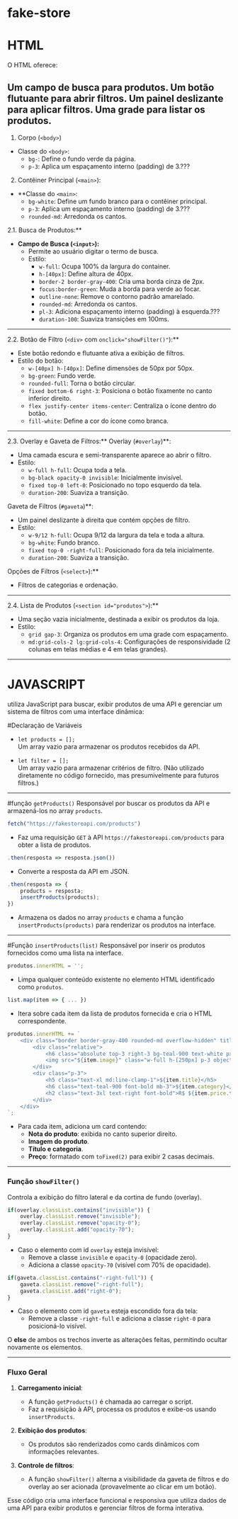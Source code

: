 # fake-store

# HTML
O HTML oferece:

Um campo de busca para produtos.
Um botão flutuante para abrir filtros.
Um painel deslizante para aplicar filtros.
Uma grade para listar os produtos.
---

1. Corpo (`<body>`)
- Classe do `<body>`: 
  - `bg-`: Define o fundo verde da página.
  - `p-3`: Aplica um espaçamento interno (padding) de 3.???

2. Contêiner Principal (`<main>`):
- **Classe do `<main>`: 
  - `bg-white`: Define um fundo branco para o contêiner principal.
  - `p-3`: Aplica um espaçamento interno (padding) de 3.???
  - `rounded-md`: Arredonda os cantos.

2.1. Busca de Produtos:**
- **Campo de Busca (`<input>`):**
  - Permite ao usuário digitar o termo de busca.
  - Estilo:
    - `w-full`: Ocupa 100% da largura do container.
    - `h-[40px]`: Define altura de 40px.
    - `border-2 border-gray-400`: Cria uma borda cinza de 2px.
    - `focus:border-green`: Muda a borda para verde ao focar.
    - `outline-none`: Remove o contorno padrão amarelado.
    - `rounded-md`: Arredonda os cantos.
    - `pl-3`: Adiciona espaçamento interno (padding) à esquerda.???
    - `duration-100`: Suaviza transições em 100ms.

---

2.2. Botão de Filtro (`<div>` com `onclick="showFilter()"`):**
- Este botão redondo e flutuante ativa a exibição de filtros.
- Estilo do botão:
  - `w-[40px] h-[40px]`: Define dimensões de 50px por 50px.
  - `bg-green`: Fundo verde.
  - `rounded-full`: Torna o botão circular.
  - `fixed bottom-6 right-3`: Posiciona o botão fixamente no canto inferior direito.
  - `flex justify-center items-center`: Centraliza o ícone dentro do botão.
  - `fill-white`: Define a cor do ícone como branca.

---

2.3. Overlay e Gaveta de Filtros:**
Overlay (`#overlay`)**:
  - Uma camada escura e semi-transparente aparece ao abrir o filtro.
  - Estilo:
    - `w-full h-full`: Ocupa toda a tela.
    - `bg-black opacity-0 invisible`: Inicialmente invisível.
    - `fixed top-0 left-0`: Posicionado no topo esquerdo da tela.
    - `duration-200`: Suaviza a transição.

Gaveta de Filtros (`#gaveta`)**:
  - Um painel deslizante à direita que contém opções de filtro.
  - Estilo:
    - `w-9/12 h-full`: Ocupa 9/12 da largura da tela e toda a altura.
    - `bg-white`: Fundo branco.
    - `fixed top-0 -right-full`: Posicionado fora da tela inicialmente.
    - `duration-200`: Suaviza a transição.

Opções de Filtros (`<select>`):**
  - Filtros de categorias e ordenação.

---

 2.4. Lista de Produtos (`<section id="produtos">`):**
- Uma seção vazia inicialmente, destinada a exibir os produtos da loja.
- Estilo:
  - `grid gap-3`: Organiza os produtos em uma grade com espaçamento.
  - `md:grid-cols-2 lg:grid-cols-4`: Configurações de responsividade (2 colunas em telas médias e 4 em telas grandes).

---
# JAVASCRIPT
utiliza JavaScript para buscar, exibir produtos de uma API e gerenciar um sistema de filtros com uma interface dinâmica:

 #Declaração de Variáveis
- `let products = [];`  
  Um array vazio para armazenar os produtos recebidos da API.

- `let filter = [];`  
  Um array vazio para armazenar critérios de filtro. (Não utilizado diretamente no código fornecido, mas presumivelmente para futuros filtros.)

---

#função `getProducts()`
Responsável por buscar os produtos da API e armazená-los no array `products`.

```javascript
fetch("https://fakestoreapi.com/products")
```
- Faz uma requisição `GET` à API `https://fakestoreapi.com/products` para obter a lista de produtos.

```javascript
.then(resposta => resposta.json())
```
- Converte a resposta da API em JSON.

```javascript
.then(resposta => {
    products = resposta;
    insertProducts(products);
})
```
- Armazena os dados no array `products` e chama a função `insertProducts(products)` para renderizar os produtos na interface.
---

#Função `insertProducts(list)`
Responsável por inserir os produtos fornecidos como uma lista na interface.

```javascript
produtos.innerHTML = '';
```
- Limpa qualquer conteúdo existente no elemento HTML identificado como `produtos`.

```javascript
list.map(item => { ... })
```
- Itera sobre cada item da lista de produtos fornecida e cria o HTML correspondente.

```javascript
produtos.innerHTML += `
    <div class="border border-gray-400 rounded-md overflow-hidden" title="${item.title}">
        <div class="relative">
            <h6 class="absolute top-3 right-3 bg-teal-900 text-white px-2 py-1 rounded-md font-bold">${item.rating.rate}</h6>
            <img src="${item.image}" class="w-full h-[250px] p-3 object-contain" />
        </div>
        <div class="p-3">
            <h5 class="text-xl md:line-clamp-1">${item.title}</h5>
            <h6 class="text-teal-900 font-bold mb-3">${item.category}</h6>
            <h2 class="text-3xl text-right font-bold">R$ ${item.price.toFixed(2)}</h2>
        </div>
    </div>
`;
```
- Para cada item, adiciona um card contendo:
  - **Nota do produto**: exibida no canto superior direito.
  - **Imagem do produto**.
  - **Título e categoria**.
  - **Preço**: formatado com `toFixed(2)` para exibir 2 casas decimais.

---

### Função `showFilter()`
Controla a exibição do filtro lateral e da cortina de fundo (overlay).

```javascript
if(overlay.classList.contains("invisible")) {
    overlay.classList.remove("invisible");
    overlay.classList.remove("opacity-0");
    overlay.classList.add("opacity-70");
}
```
- Caso o elemento com id `overlay` esteja invisível:
  - Remove a classe `invisible` e `opacity-0` (opacidade zero).
  - Adiciona a classe `opacity-70` (visível com 70% de opacidade).

```javascript
if(gaveta.classList.contains("-right-full")) {
    gaveta.classList.remove("-right-full");
    gaveta.classList.add("right-0");
}
```
- Caso o elemento com id `gaveta` esteja escondido fora da tela:
  - Remove a classe `-right-full` e adiciona a classe `right-0` para posicioná-lo visível.

O **else** de ambos os trechos inverte as alterações feitas, permitindo ocultar novamente os elementos.

---

### Fluxo Geral
1. **Carregamento inicial**:
   - A função `getProducts()` é chamada ao carregar o script.
   - Faz a requisição à API, processa os produtos e exibe-os usando `insertProducts`.

2. **Exibição dos produtos**:
   - Os produtos são renderizados como cards dinâmicos com informações relevantes.

3. **Controle de filtros**:
   - A função `showFilter()` alterna a visibilidade da gaveta de filtros e do overlay ao ser acionada (provavelmente ao clicar em um botão).

Esse código cria uma interface funcional e responsiva que utiliza dados de uma API para exibir produtos e gerenciar filtros de forma interativa.


